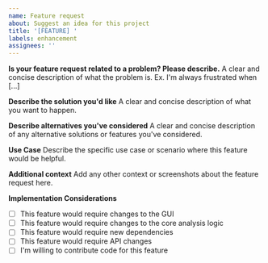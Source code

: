 ```yaml
---
name: Feature request
about: Suggest an idea for this project
title: '[FEATURE] '
labels: enhancement
assignees: ''
---
```


**Is your feature request related to a problem? Please describe.**
A clear and concise description of what the problem is. Ex. I'm always frustrated when [...]

**Describe the solution you'd like**
A clear and concise description of what you want to happen.

**Describe alternatives you've considered**
A clear and concise description of any alternative solutions or features you've considered.

**Use Case**
Describe the specific use case or scenario where this feature would be helpful.

**Additional context**
Add any other context or screenshots about the feature request here.

**Implementation Considerations**
- [ ] This feature would require changes to the GUI
- [ ] This feature would require changes to the core analysis logic
- [ ] This feature would require new dependencies
- [ ] This feature would require API changes
- [ ] I'm willing to contribute code for this feature
